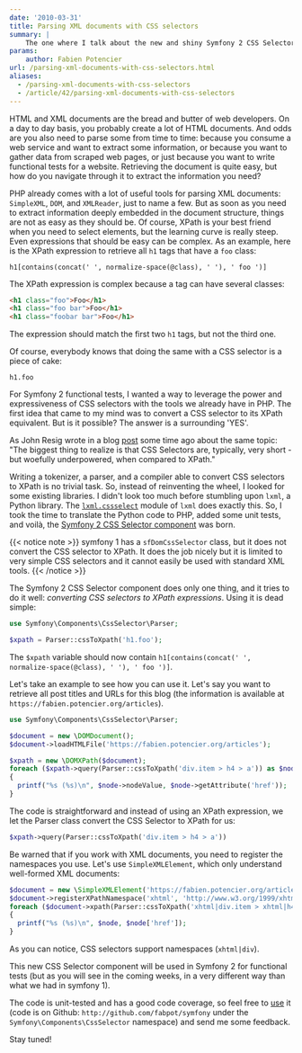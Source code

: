 ```yaml
---
date: '2010-03-31'
title: Parsing XML documents with CSS selectors
summary: |
    The one where I talk about the new and shiny Symfony 2 CSS Selector Component, a tool that converts CSS selectors to XPath expressions.
params:
    author: Fabien Potencier
url: /parsing-xml-documents-with-css-selectors.html
aliases:
  - /parsing-xml-documents-with-css-selectors
  - /article/42/parsing-xml-documents-with-css-selectors
---
```


HTML and XML documents are the bread and butter of web developers. On a day to
day basis, you probably create a lot of HTML documents. And odds are you also
need to parse some from time to time: because you consume a web service and
want to extract some information, or because you want to gather data from
scraped web pages, or just because you want to write functional tests for a
website. Retrieving the document is quite easy, but how do you navigate
through it to extract the information you need?

PHP already comes with a lot of useful tools for parsing XML documents:
`SimpleXML`, `DOM`, and `XMLReader`, just to name a few. But as soon as you
need to extract information deeply embedded in the document structure, things
are not as easy as they should be. Of course, XPath is your best friend when
you need to select elements, but the learning curve is really steep. Even
expressions that should be easy can be complex. As an example, here is the
XPath expression to retrieve all `h1` tags that have a `foo` class:

    h1[contains(concat(' ', normalize-space(@class), ' '), ' foo ')]

The XPath expression is complex because a tag can have several classes:


```html
<h1 class="foo">Foo</h1>
<h1 class="foo bar">Foo</h1>
<h1 class="foobar bar">Foo</h1>

```

The expression should match the first two `h1` tags, but not the third one.

Of course, everybody knows that doing the same with a CSS selector is a piece
of cake:

    h1.foo

For Symfony 2 functional tests, I wanted a way to leverage the power and
expressiveness of CSS selectors with the tools we already have in PHP. The
first idea that came to my mind was to convert a CSS selector to its XPath
equivalent. But is it possible? The answer is a surrounding 'YES'.

As John Resig wrote in a blog
[post](http://ejohn.org/blog/xpath-css-selectors/) some time ago about the
same topic: "The biggest thing to realize is that CSS Selectors are,
typically, very short - but woefully underpowered, when compared to XPath."

Writing a tokenizer, a parser, and a compiler able to convert CSS selectors to
XPath is no trivial task. So, instead of reinventing the wheel, I looked for
some existing libraries. I didn't look too much before stumbling upon `lxml`, a
Python library. The
[`lxml.cssselect`](http://codespeak.net/lxml/cssselect.html) module of `lxml`
does exactly this. So, I took the time to translate the Python code to PHP,
added some unit tests, and voilà, the [Symfony 2 CSS Selector component](http://github.com/fabpot/symfony/tree/master/src/Symfony/Components/CssSelector/) was
born.

{{< notice note >}}
symfony 1 has a `sfDomCssSelector` class, but it does not convert the CSS
selector to XPath. It does the job nicely but it is limited to very simple
CSS selectors and it cannot easily be used with standard XML tools.
{{< /notice >}}

The Symfony 2 CSS Selector component does only one thing, and it tries to do
it well: *converting CSS selectors to XPath expressions*. Using it is dead
simple:


```php
use Symfony\Components\CssSelector\Parser;

$xpath = Parser::cssToXpath('h1.foo');

```

The `$xpath` variable should now contain `h1[contains(concat(' ',
normalize-space(@class), ' '), ' foo ')]`.

Let's take an example to see how you can use it. Let's say you want to
retrieve all post titles and URLs for this blog (the information is available
at `https://fabien.potencier.org/articles`).


```php
use Symfony\Components\CssSelector\Parser;

$document = new \DOMDocument();
$document->loadHTMLFile('https://fabien.potencier.org/articles');

$xpath = new \DOMXPath($document);
foreach ($xpath->query(Parser::cssToXpath('div.item > h4 > a')) as $node)
{
  printf("%s (%s)\n", $node->nodeValue, $node->getAttribute('href'));
}

```

The code is straightforward and instead of using an XPath expression, we let
the Parser class convert the CSS Selector to XPath for us:


```php
$xpath->query(Parser::cssToXpath('div.item > h4 > a'))

```

Be warned that if you work with XML documents, you need to register the
namespaces you use. Let's use `SimpleXMLElement`, which only understand
well-formed XML documents:


```php
$document = new \SimpleXMLElement('https://fabien.potencier.org/articles', 0, true);
$document->registerXPathNamespace('xhtml', 'http://www.w3.org/1999/xhtml');
foreach ($document->xpath(Parser::cssToXpath('xhtml|div.item > xhtml|h4 > xhtml|a')) as $node)
{
  printf("%s (%s)\n", $node, $node['href']);
}

```

As you can notice, CSS selectors support namespaces (`xhtml|div`).

This new CSS Selector component will be used in Symfony 2 for functional
tests (but as you will see in the coming weeks, in a very different way than
what we had in symfony 1).

The code is unit-tested and has a good code coverage, so feel free to
[use](http://github.com/fabpot/symfony/tree/master/src/Symfony/Components/CssSelector/)
it (code is on Github: `http://github.com/fabpot/symfony` under the
`Symfony\Components\CssSelector` namespace) and send me some feedback.

Stay tuned!
